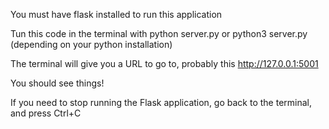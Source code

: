 You must have flask installed to run this application

Tun this code in the terminal with 
python server.py
or
python3 server.py (depending on your python installation)

The terminal will give you a URL to go to, probably this
http://127.0.0.1:5001


You should see things!

If you need to stop running the Flask application, go back to the terminal, and press Ctrl+C
